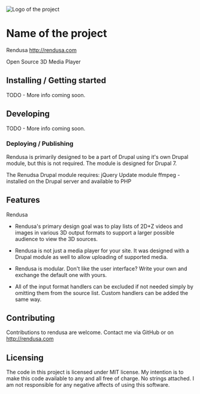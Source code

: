 ![Logo of the project](http://rendusa.com/sites/rendusa/files/rendusa.png)

# Name of the project
Rendusa
http://rendusa.com

Open Source 3D Media Player

## Installing / Getting started

TODO - More info coming soon.

## Developing

TODO - More info coming soon.

### Deploying / Publishing

Rendusa is primarily designed to be a part of Drupal using it's own Drupal 
module, but this is not required. The module is designed for Drupal 7.

The Renudsa Drupal module requires:
jQuery Update module
ffmpeg - installed on the Drupal server and available to PHP

## Features

Rendusa 
* Rendusa's primary design goal was to play lists of 2D+Z videos and images 
in various 3D output formats to support a larger possible audience to view 
the 3D sources.

* Rendusa is not just a media player for your site. It was designed with a 
Drupal module as well to allow uploading of supported media.

* Rendusa is modular. Don't like the user interface? Write your own and 
exchange the default one with yours.

* All of the input format handlers can be excluded if not needed simply by 
omitting them from the source list. Custom handlers can be added the same 
way.

## Contributing

Contributions to rendusa are welcome. Contact me via GitHub or on 
http://rendusa.com

## Licensing

The code in this project is licensed under MIT license. My intention is to 
make this code available to any and all free of charge. No strings attached. 
I am not responsible for any negative affects of using this software.

